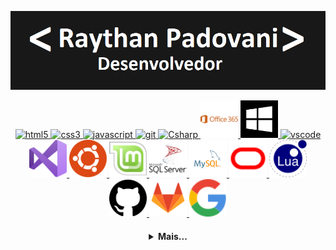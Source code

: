 <!--
**Raythan/raythan** is a ✨ _special_ ✨ repository because its `README.md` (this file) appears on your GitHub profile.

Here are some ideas to get you started:

- 🔭 I’m currently working on ...
- 🌱 I’m currently learning ...
- 👯 I’m looking to collaborate on ...
- 🤔 I’m looking for help with ...
- 💬 Ask me about ...
- 📫 How to reach me: ...
- 😄 Pronouns: ...
- ⚡ Fun fact: ...
-->
[![banner](./assets/banner.png)](https://github.com/Raythan)

  <p align="center">
   <a href="https://developer.mozilla.org/pt-BR/docs/Web/HTML">
      <img src="https://cdn.jsdelivr.net/gh/devicons/devicon/icons/html5/html5-plain.svg" alt="html5" width="60" height="60"/>
   </a>
   <a href="https://developer.mozilla.org/pt-BR/docs/Web/CSS">
      <img src="https://cdn.jsdelivr.net/gh/devicons/devicon/icons/css3/css3-plain.svg" alt="css3" width="60" height="60"/>
   </a>
   <a href="https://developer.mozilla.org/en-US/docs/Web/JavaScript">
      <img src="https://cdn.jsdelivr.net/gh/devicons/devicon/icons/javascript/javascript-original.svg" alt="javascript" width="60" height="60"/>
   </a>
   <a href="https://git-scm.com/">
      <img src="https://cdn.jsdelivr.net/gh/devicons/devicon/icons/git/git-original.svg" alt="git" width="60" height="60"/>
   </a>
   <a href="https://docs.microsoft.com/dotnet/csharp">
      <img src="https://cdn.jsdelivr.net/gh/devicons/devicon/icons/csharp/csharp-original.svg" alt="Csharp" height="60" width="60"/>
   </a>
   <a href="https://www.office.com/">
      <img src="./assets/office-365.svg" alt="Office 365" height="60" width="60"/>
   </a>
   <a href="https://www.microsoft.com/windows">
      <img src="./assets/windows.svg" alt="Windows" height="60" width="60"/>
   </a>
   <a href="https://code.visualstudio.com/">
      <img src="https://cdn.jsdelivr.net/gh/devicons/devicon/icons/vscode/vscode-original.svg" alt="vscode" width="60" height="60"/>
   </a>
   <a href="https://visualstudio.microsoft.com">
      <img src="./assets/visual-studio.svg" alt="Visual Studio" height="60" width="60"/>
   </a>
   <a href="https://ubuntu.com">
      <img src="./assets/ubuntu.svg" alt="Canonical Ubuntu" height="60" width="60"/>
   </a>
   <a href="https://linuxmint.com/about.php">
      <img src="./assets/linux-mint.svg" alt="Linux Mint" height="60" width="60"/>
   </a>
   <a href="https://www.microsoft.com/sql-server/sql-server-downloads">
      <img src="./assets/sql-server.svg" alt="SQL Server" height="60" width="60"/>
   </a>
   <a href="https://www.mysql.com/">
      <img src="./assets/mysql-server.svg" alt="MySQL" height="60" width="60"/>
   </a>
   <a href="https://oracle.com/">
      <img src="./assets/oracle.svg" alt="Oracle" height="60" width="60"/>
   </a>
   <a href="https://www.lua.org">
      <img src="./assets/lua.svg" alt="Lua" height="60" width="60"/>
   </a>
   <a href="https://github.com/">
      <img src="./assets/github.svg" alt="GitHub" height="60" width="60"/>
   </a>
   <a href="https://about.gitlab.com/">
      <img src="./assets/gitlab.svg" alt="GitLab" height="60" width="60"/>
   </a>
   <a href="https://google.com/">
      <img src="./assets/google.svg" alt="GitLab" height="60" width="60"/>
   </a>
</p>

<h4 align="center">
<details>
<summary>Mais...</summary>
<h1 align="center"><img src="https://media.giphy.com/media/hvRJCLFzcasrR4ia7z/giphy.gif" width="25px">Oi meu nome é Raythan Padovani</h1></img>

<p align="center">
  <a href="https://github.com/Raythan">
    <img
      align="center"
      height="150em"
      src="https://github-readme-stats.vercel.app/api?username=Raythan&show_icons=true&include_all_commits=true&count_private=true&theme=tokyonight"
    />
  </a>
  <a href="https://github.com/Raythan">
    <img
      align="center"
      height="150em"
      src="https://github-readme-stats.vercel.app/api/top-langs/?username=Raythan&show_icons=true&include_all_commits=true&count_private=true&layout=compact&theme=tokyonight"
    />
  </a>
</p>


<p align="center">
  <a href="https://github.com/Raythan">
    <img
      align="center"
      src="https://github-profile-trophy.vercel.app/?username=Raythan&theme=onedark&no-frame=true&row=1&&margin-w=20&no-bg=true"
    />
  </a>
</a>
</p>

<h3 align="center">Sobre mim:</h3>

<p align="center">
  <a target="_blank" href="https://www.linkedin.com/in/raythan-padovani-8723a3a8/">
    <img
         align="center"
         src="https://img.shields.io/badge/LinkedIn-1C1C1C?style=for-the-badge&logo=linkedin&logoColor=00FFFF"
  </a>
</p>
</details>
